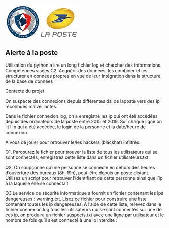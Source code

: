 ![anssiposte](anssiposte.jpg)

##  Alerte à la poste

Utilisation du python a lire un long fichier log et chercher des informations.
Compétences visées
C2. Acquérir des données, les combiner et les structurer en données propres en vue de leur intégration dans la structure de la base de données

Contexte du projet

On suspecte des connexions depuis différentes dsi de laposte vers des ip reconnues malveillantes.

Dans le fichier connexion.log, on a enregistré les ip qui ont été accédées depuis des ordinateurs
de la poste entre 2015 et 2019. Sur chaque ligne on lit l’ip qui a été accédée, le login de la 
personne et la date/heure de connexion.

A vous de jouer pour retrouver le/les hackers (blackhat) infiltrés.

Q1. Parcourez le fichier pour trouver la liste de tous les utilisateurs qui se sont connectés,
enregistrez cette liste dans un fichier utilisateurs.txt.

Q2. On soupçonne qu’une personne se connecte en dehors des heures d’ouverture des bureaux (8h-19h), 
peut-être depuis un poste distant. Utilisez un script pour retrouver l’identifiant de cette 
personne ainsi que l’ip à la laquelle elle se connectait

Q3.Le service de sécurité informatique a fournit un fichier contenant les ips dangereuses : warning.txt. 
Lisez ce fichier pour construire une liste contenant toutes les ip dangereuses. A l’aide de cette liste, 
relevez dans le fichier connexion.log  tous les utilisateurs qui se sont connectés sur une de ces ip, 
on produira un fichier suspects.txt avec une ligne par utilisateur et le nombre de fois qu’il s’est connecté à une ip interdite :
